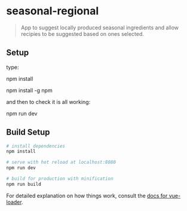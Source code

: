 # seasonal-regional

> App to suggest locally produced seasonal ingredients and allow recipies to be suggested based on ones selected.

## Setup

type:

npm install

npm install -g npm

and then to check it is all working:

npm run dev



## Build Setup

``` bash
# install dependencies
npm install

# serve with hot reload at localhost:8080
npm run dev

# build for production with minification
npm run build
```

For detailed explanation on how things work, consult the [docs for vue-loader](http://vuejs.github.io/vue-loader).
